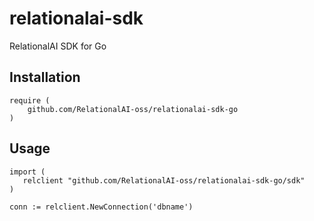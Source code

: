 # relationalai-sdk

RelationalAI SDK for Go

## Installation

```
require (
    github.com/RelationalAI-oss/relationalai-sdk-go
)
```

## Usage

```
import (
   relclient "github.com/RelationalAI-oss/relationalai-sdk-go/sdk"
)

conn := relclient.NewConnection('dbname')
```